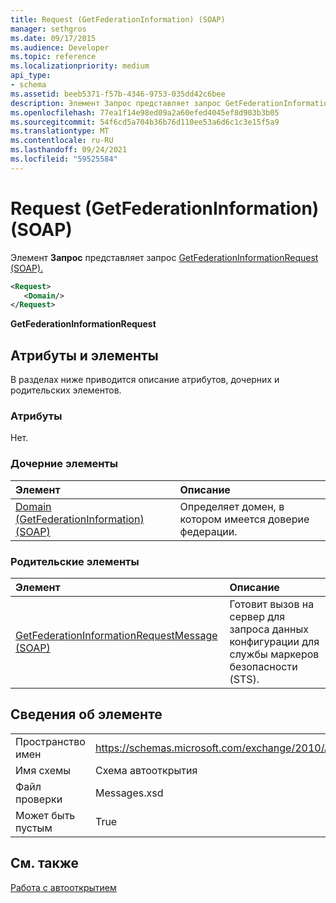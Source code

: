 ```yaml
---
title: Request (GetFederationInformation) (SOAP)
manager: sethgros
ms.date: 09/17/2015
ms.audience: Developer
ms.topic: reference
ms.localizationpriority: medium
api_type:
- schema
ms.assetid: beeb5371-f57b-4346-9753-035dd42c6bee
description: Элемент Запрос представляет запрос GetFederationInformationRequest (SOAP).
ms.openlocfilehash: 77ea1f14e98ed09a2a60efed4045ef8d903b3b05
ms.sourcegitcommit: 54f6cd5a704b36b76d110ee53a6d6c1c3e15f5a9
ms.translationtype: MT
ms.contentlocale: ru-RU
ms.lasthandoff: 09/24/2021
ms.locfileid: "59525584"
---
```

# <a name="request-getfederationinformation-soap"></a>Request (GetFederationInformation) (SOAP)

Элемент **Запрос** представляет запрос [GetFederationInformationRequest (SOAP).](getfederationinformationrequest-soap.md) 
  
```XML
<Request>
   <Domain/>
</Request>
```

 **GetFederationInformationRequest**
## <a name="attributes-and-elements"></a>Атрибуты и элементы

В разделах ниже приводится описание атрибутов, дочерних и родительских элементов.
  
### <a name="attributes"></a>Атрибуты

Нет.
  
### <a name="child-elements"></a>Дочерние элементы

|**Элемент**|**Описание**|
|:-----|:-----|
|[Domain (GetFederationInformation) (SOAP)](domain-getfederationinformationsoap.md) <br/> |Определяет домен, в котором имеется доверие федерации.  <br/> |
   
### <a name="parent-elements"></a>Родительские элементы

|**Элемент**|**Описание**|
|:-----|:-----|
|[GetFederationInformationRequestMessage (SOAP)](getfederationinformationrequestmessage-soap.md) <br/> |Готовит вызов на сервер для запроса данных конфигурации для службы маркеров безопасности (STS).  <br/> |
   
## <a name="element-information"></a>Сведения об элементе

|||
|:-----|:-----|
|Пространство имен  <br/> |https://schemas.microsoft.com/exchange/2010/Autodiscover  <br/> |
|Имя схемы  <br/> |Схема автооткрытия  <br/> |
|Файл проверки  <br/> |Messages.xsd  <br/> |
|Может быть пустым  <br/> |True  <br/> |
   
## <a name="see-also"></a>См. также



[Работа с автооткрытием](https://msdn.microsoft.com/library/39726b67-2eb2-451b-9307-cfd0b518b55c%28Office.15%29.aspx)

